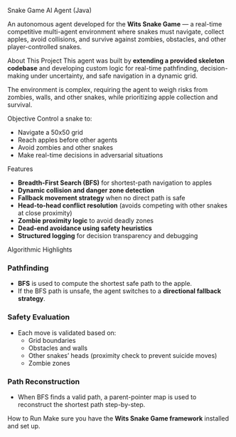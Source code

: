 Snake Game AI Agent (Java)

An autonomous agent developed for the **Wits Snake Game** — a real-time competitive multi-agent environment where snakes must navigate, collect apples, avoid collisions, and survive against zombies, obstacles, and other player-controlled snakes.

About This Project
This agent was built by **extending a provided skeleton codebase** and developing custom logic for real-time pathfinding, decision-making under uncertainty, and safe navigation in a dynamic grid.

The environment is complex, requiring the agent to weigh risks from zombies, walls, and other snakes, while prioritizing apple collection and survival.

Objective
Control a snake to:
-  Navigate a 50x50 grid
-  Reach apples before other agents
-  Avoid zombies and other snakes
-  Make real-time decisions in adversarial situations

Features
-  **Breadth-First Search (BFS)** for shortest-path navigation to apples
-  **Dynamic collision and danger zone detection**
-  **Fallback movement strategy** when no direct path is safe
-  **Head-to-head conflict resolution** (avoids competing with other snakes at close proximity)
-  **Zombie proximity logic** to avoid deadly zones
-  **Dead-end avoidance using safety heuristics**
-  **Structured logging** for decision transparency and debugging

 
 Algorithmic Highlights
### Pathfinding
- **BFS** is used to compute the shortest safe path to the apple.
- If the BFS path is unsafe, the agent switches to a **directional fallback strategy**.

### Safety Evaluation
- Each move is validated based on:
  - Grid boundaries
  - Obstacles and walls
  - Other snakes’ heads (proximity check to prevent suicide moves)
  - Zombie zones

### Path Reconstruction
- When BFS finds a valid path, a parent-pointer map is used to reconstruct the shortest path step-by-step.

How to Run
Make sure you have the **Wits Snake Game framework** installed and set up.
